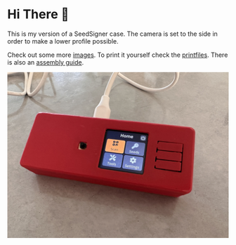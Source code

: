 # Hi There 👋
This is my version of a SeedSigner case. The camera is set to the side in order to make a lower profile possible.

Check out some more [images](/images/). 
To print it yourself check the [printfiles](/printfiles). 
There is also an [assembly guide](./Assembly.md).

<picture>
<img alt="Shows the signercase with seedsigner software running." src="/images/signercase.jpeg">
</picture>
